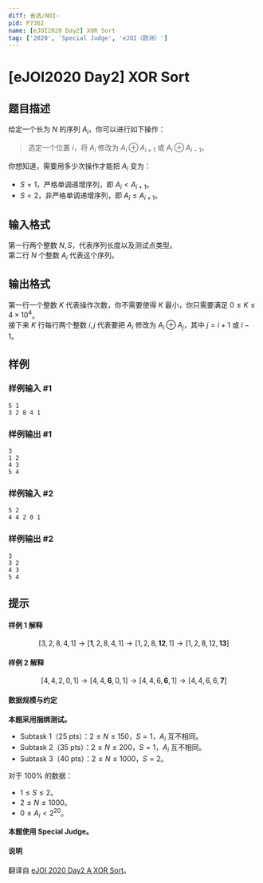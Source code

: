 ```yaml
---
diff: 省选/NOI-
pid: P7362
name: [eJOI2020 Day2] XOR Sort
tag: ['2020', 'Special Judge', 'eJOI（欧洲）']
---
```

# [eJOI2020 Day2] XOR Sort
## 题目描述

给定一个长为 $N$ 的序列 $A_i$，你可以进行如下操作：

> 选定一个位置 $i$，将 $A_i$ 修改为 $A_i \oplus A_{i+1}$ 或 $A_i \oplus A_{i-1}$。

你想知道，需要用多少次操作才能把 $A_i$ 变为：

- $S=1$，严格单调递增序列，即 $A_i<A_{i+1}$。
- $S=2$，非严格单调递增序列，即 $A_i \le A_{i+1}$。
## 输入格式

第一行两个整数 $N,S$，代表序列长度以及测试点类型。  
第二行 $N$ 个整数 $A_i$ 代表这个序列。
## 输出格式

第一行一个整数 $K$ 代表操作次数，你不需要使得 $K$ 最小，你只需要满足 $0 \le  K \le 4 \times 10^4$。         
接下来 $K$ 行每行两个整数 $i,j$ 代表要把 $A_i$ 修改为 $A_i \oplus A_j$，其中 $j=i+1$ 或 $i-1$。
## 样例

### 样例输入 #1
```
5 1
3 2 8 4 1
```
### 样例输出 #1
```
3
1 2
4 3
5 4
```
### 样例输入 #2
```
5 2
4 4 2 0 1
```
### 样例输出 #2
```
3
3 2
4 3
5 4
```
## 提示

#### 样例 1 解释

$$[3, 2, 8, 4, 1] \to  [\mathbf 1, 2, 8, 4, 1] \to [1, 2, 8, \mathbf{12}, 1] \to [1, 2, 8, 12, \mathbf{ 13}]$$

#### 样例 2 解释

$$[4, 4, 2, 0, 1] \to [4, 4, \mathbf6, 0, 1] \to [4, 4, 6, \mathbf6, 1] \to [4, 4, 6, 6, \mathbf7]$$

#### 数据规模与约定

**本题采用捆绑测试。**

- Subtask 1（25 pts）：$2 \le N \le 150$，$S=1$，$A_i$ 互不相同。
- Subtask 2（35 pts）：$2 \le N \le 200$，$S=1$，$A_i$ 互不相同。
- Subtask 3（40 pts）：$2 \le N \le 1000$，$S=2$。

对于 $100\%$ 的数据：

- $1 \le S \le 2$。
- $2 \le N \le 1000$。
- $0 \le A_i<2^{20}$。

**本题使用 Special Judge。**

#### 说明

翻译自 [eJOI 2020 Day2 A XOR Sort](https://ejoi2020.ge/static/assets/Day2/Problems/XorSort.pdf)。
